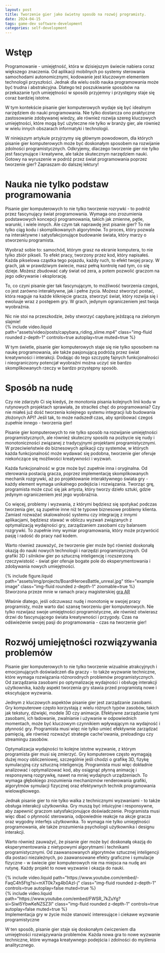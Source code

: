 ```yaml
---
layout: post
title: Tworzenie gier jako świetny sposób na rozwój programisty.
date: 2024-04-15
tags: game-dev software-development
categories: self-development
---
```


# Wstęp

Programowanie - umiejętność, która w dzisiejszym świecie nabiera coraz większego znaczenia. Od aplikacji mobilnych po systemy sterowania samochodami autonomicznymi, kodowanie jest kluczowym elementem technologii przyszłości. Jednak dla wielu osób nauka programowania może być trudna i abstrakcyjna. Dlatego też poszukiwanie sposobów na przekazanie tych umiejętności w sposób przyjemny i przystępny staje się coraz bardziej istotne.

W tym kontekście pisanie gier komputerowych wydaje się być idealnym narzędziem do nauki programowania. Nie tylko dostarcza ono praktyczne zastosowanie zdobywanej wiedzy, ale również rozwija szereg kluczowych umiejętności, które mogą być użyteczne nie tylko w branży gier, ale również w wielu innych obszarach informatyki i technologii.

W niniejszym artykule przyjrzymy się głównym powodowom, dla których pisanie gier komputerowych może być doskonałym sposobem na rozwijanie zdolności programistycznych. Odkryjemy, dlaczego tworzenie gier nie tylko jest fascynujące i kreatywne, ale także skutecznym narzędziem nauki. Gotowy na wyruszenie w podróż przez świat programowania poprzez tworzenie gier? Zapraszam do dalszej lektury!

# Nauka nie tylko podstaw programowania

Pisanie gier komputerowych to nie tylko tworzenie rozrywki - to podróż przez fascynujący świat programowania. Wymaga ono zrozumienia podstawowych koncepcji programowania, takich jak zmienne, pętle, warunki, i wiele innych. Ale czym tak naprawdę jest pisanie gier? To nie tylko ciąg kodu i skomplikowanych algorytmów. To proces, który pozwala na interaktywne i satysfakcjonujące budowanie świata, który marzy o stworzeniu programista.

Wyobraź sobie to: samochód, którym grasz na ekranie komputera, to nie tylko zbiór pikseli. To efekt pracy, tworzony przez kod, który napisałeś. Każda pikselowa cząstka tego pojazdu, każdy ruch, to efekt twojej pracy. W grach, jak w prawdziwym świecie, masz pełną kontrolę nad tym, co się dzieje. Możesz zbudować cały świat od zera, a potem pozwolić graczom na jego odkrywanie i eksplorację.

To, co czyni pisanie gier tak fascynującym, to możliwość tworzenia czegoś, co jest zarówno interaktywne, jak i pełne życia. Możesz stworzyć postać, która reaguje na każde kliknięcie gracza, stworzyć świat, który rozwija się i ewoluuje wraz z postępem gry. W grach, jedynym ograniczeniem jest twoja wyobraźnia.

<div class="caption">
    Nic nie stoi na przeszkodzie, żeby stworzyć capybarę jeżdzącą na zielonym slajmie!
</div>
<div class="row mt-3">
    <div class="col-sm mt-3 mt-md-0">
        {% include video.liquid path="assets/video/posts/capybara_riding_slime.mp4" class="img-fluid rounded z-depth-1" controls=true autoplay=true muted=true %}
    </div>
</div>

W tym świetle, pisanie gier komputerowych staje się nie tylko sposobem na naukę programowania, ale także pasjonującą podróżą przez świat kreatywności i interakcji. Dodając do tego szczyptę fajnych funkcjonalności i nieograniczony potencjał wyobraźni można uczyć sie bardzo skomplikowanych rzeczy w bardzo przystępny sposób.

# Sposób na nudę

Czy nie zdarzyło Ci się kiedyś, że monotonia pisania kolejnych linii kodu w rutynowych projektach sprawiała, że straciłeś chęć do programowania? Czy nie miałeś już dość tworzenia kolejnego systemu integracji lub budowania złożonych API? Jeśli tak, to może nadszedł czas, aby spróbować czegoś zupełnie innego - tworzenia gier!

Pisanie gier komputerowych to nie tylko sposób na rozwijanie umiejętności programistycznych, ale również skuteczny sposób na pozbycie się nudy i monotoniczności związanej z tradycyjnymi projektami programistycznymi. W przeciwieństwie do biznesowych aplikacji czy systemów, w których każda funkcjonalność może wydawać się podobna, tworzenie gier oferuje niekończące się możliwości kreatywności i wyzwań.

Każda funkcjonalność w grze może być zupełnie inna i oryginalna. Od sterowania postacią gracza, poprzez implementację skomplikowanych mechanik rozgrywki, aż po projektowanie interaktywnego świata gry - każdy element wymaga unikalnego podejścia i rozwiązania. Tworząc grę, programista może czuć się jak artysta, który tworzy dzieło sztuki, gdzie jedynym ograniczeniem jest jego wyobraźnia.

Co więcej, problemy i wyzwania, z którymi będziesz się spotykać podczas tworzenia gier, są zupełnie inne niż te typowe biznesowe problemy klienta. Zamiast rozważać skalowalność systemu czy integrację z innymi aplikacjami, będziesz stawać w obliczu wyzwań związanych z optymalizacją wydajności gry, zarządzaniem zasobami czy balansem rozgrywki. To zupełnie inny wymiar programowania, który może przywrócić pasję i radość do pracy nad kodem.

Warto również zauważyć, że tworzenie gier może być również doskonałą okazją do nauki nowych technologii i narzędzi programistycznych. Od grafiki 3D i silników gier po sztuczną inteligencję i rozszerzoną rzeczywistość - świat gier oferuje bogate pole do eksperymentowania i zdobywania nowych umiejętności.

<div class="col-sm mt-3 mt-md-0">
    {% include figure.liquid  path="assets/img/projects/BoardHeroesBattle_unreal.jpg" title="example image" class="img-fluid rounded z-depth-1" zoomable=true %}
</div>
<div class="caption">Stworzona przeze mnie w ramach pracy magisterskiej <a href="https://ziumper.github.io/projects/board-heroes-battle">gra AR</a></div>

Właśnie dlatego, jeśli odczuwasz nudę i monotonię w swojej pracy programisty, może warto dać szansę tworzeniu gier komputerowych. Nie tylko rozwijasz swoje umiejętności programistyczne, ale również otwierasz drzwi do fascynującego świata kreatywności i przygody. Czas na odświeżenie swojej pasji do programowania - czas na tworzenie gier!

# Rozwój umiejętności rozwiązywania problemów

Pisanie gier komputerowych to nie tylko tworzenie wizualnie atrakcyjnych i emocjonujących doświadczeń dla graczy - to także wyzwanie techniczne, które wymaga rozwiązania różnorodnych problemów programistycznych. Od zarządzania zasobami po optymalizację wydajności i obsługę interakcji użytkownika, każdy aspekt tworzenia gry stawia przed programistą nowe i ekscytujące wyzwania.

Jednym z kluczowych aspektów pisanie gier jest zarządzanie zasobami. Gry komputerowe często korzystają z wielu różnych typów zasobów, takich jak tekstury, dźwięki, modele 3D czy animacje. Efektywne zarządzanie tymi zasobami, ich ładowanie, zwalnianie i używanie w odpowiednich momentach, może być kluczowym czynnikiem wpływającym na wydajność i płynność gry. Programista musi więc nie tylko umieć efektywnie zarządzać pamięcią, ale również rozważyć strategie cache'owania, preloadingu czy streamingu zasobów.

Optymalizacja wydajności to kolejne istotne wyzwanie, z którym programista gier musi się zmierzyć. Gry komputerowe często wymagają dużej mocy obliczeniowej, szczególnie jeśli chodzi o grafikę 3D, fizykę symulacyjną czy sztuczną inteligencję. Programista musi więc dokładnie analizować i optymalizować kod, aby osiągnąć płynną animację i responsywną rozgrywkę, nawet na mniej wydajnych urządzeniach. To wymaga głębokiego zrozumienia mechanizmów renderowania grafiki, algorytmów symulacji fizycznej oraz efektywnych technik programowania wielowątkowego.

Jednak pisanie gier to nie tylko walka z technicznymi wyzwaniami - to także obsługa interakcji użytkownika. Gry muszą być intuicyjne i responsywne, aby zapewnić graczom satysfakcjonujące doświadczenie. Programista musi więc dbać o płynność sterowania, odpowiednie reakcje na akcje gracza oraz wygodny interfejs użytkownika. To wymaga nie tylko umiejętności programowania, ale także zrozumienia psychologii użytkownika i designu interakcji.

Warto również zauważyć, że pisanie gier może być doskonałą okazją do eksperymentowania z nietypowymi algorytmami i technikami programistycznymi. Od zaawansowanych algorytmów sztucznej inteligencji dla postaci niezależnych, po zaawansowane efekty graficzne i symulacje fizyczne - w świecie gier komputerowych nie ma miejsca na nudę ani rutynę. Każdy projekt to nowe wyzwanie i okazja do nauki.

<div class="row mt-3">
    <div class="col-sm mt-3 mt-md-0">
        {% include video.liquid path="https://www.youtube.com/embed/-FaqC4h5Ftg?si=mXT0k7xg4b0AzI-j" class="img-fluid rounded z-depth-1" controls=true autoplay=false muted=true %}
    </div>
    <div class="col-sm mt-3 mt-md-0">
        {% include video.liquid path="https://www.youtube.com/embed/FWSR_7kZuYg?si=Siwl5YbwKeNZSZ3l" class="img-fluid rounded z-depth-1" controls=true autoplay=false muted=true %}
    </div>
</div>
<div class="caption">Implementacja gry w życie może stanowić interesujące i ciekawe wyzwanie programistyczne</div>

W ten sposób, pisanie gier staje się doskonałym ćwiczeniem dla umiejętności rozwiązywania problemów. Każda nowa gra to nowe wyzwanie techniczne, które wymaga kreatywnego podejścia i zdolności do myślenia analitycznego. 